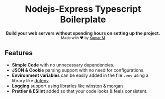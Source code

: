 <h1 align="center">Nodejs-Express Typescript Boilerplate</h1>

<p align="center">
  <b>Build your web servers without spending hours on setting up the project.</b></br>
  <sub>Made with ❤️ by <a href="https://github.com/kumar2191">Kumar M</a></sub>
</p>



## Features

- **Simple Code** with no unnecessary dependencies.
- **JSON & Cookie** parsing support with no need for configurations.
- **Environment variables** can be easily added in the file `.env` using a library like [dotenv](https://www.npmjs.com/package/dotenv).
- **Logging** support using libraries like [winston](https://www.npmjs.com/package/winston) & [morgan](https://www.npmjs.com/package/morgan)
- **Prettier & ESlint** added so that your code looks & feels consistent.


